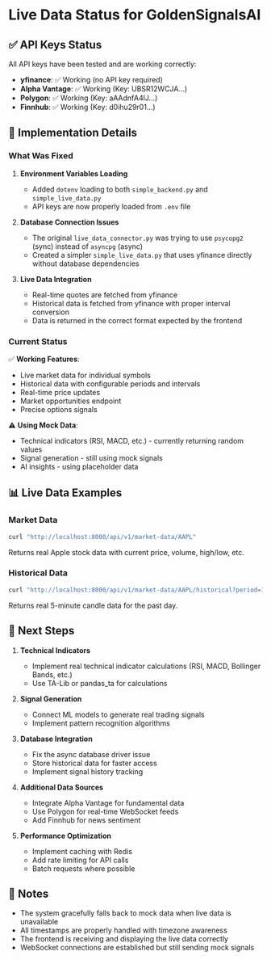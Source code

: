 # Live Data Status for GoldenSignalsAI

## ✅ API Keys Status

All API keys have been tested and are working correctly:

- **yfinance**: ✅ Working (no API key required)
- **Alpha Vantage**: ✅ Working (Key: UBSR12WCJA...)
- **Polygon**: ✅ Working (Key: aAAdnfA4lJ...)
- **Finnhub**: ✅ Working (Key: d0ihu29r01...)

## 🔧 Implementation Details

### What Was Fixed

1. **Environment Variables Loading**
   - Added `dotenv` loading to both `simple_backend.py` and `simple_live_data.py`
   - API keys are now properly loaded from `.env` file

2. **Database Connection Issues**
   - The original `live_data_connector.py` was trying to use `psycopg2` (sync) instead of `asyncpg` (async)
   - Created a simpler `simple_live_data.py` that uses yfinance directly without database dependencies

3. **Live Data Integration**
   - Real-time quotes are fetched from yfinance
   - Historical data is fetched from yfinance with proper interval conversion
   - Data is returned in the correct format expected by the frontend

### Current Status

✅ **Working Features**:
- Live market data for individual symbols
- Historical data with configurable periods and intervals
- Real-time price updates
- Market opportunities endpoint
- Precise options signals

⚠️ **Using Mock Data**:
- Technical indicators (RSI, MACD, etc.) - currently returning random values
- Signal generation - still using mock signals
- AI insights - using placeholder data

## 📊 Live Data Examples

### Market Data
```bash
curl "http://localhost:8000/api/v1/market-data/AAPL"
```
Returns real Apple stock data with current price, volume, high/low, etc.

### Historical Data
```bash
curl "http://localhost:8000/api/v1/market-data/AAPL/historical?period=1d&interval=5m"
```
Returns real 5-minute candle data for the past day.

## 🚀 Next Steps

1. **Technical Indicators**
   - Implement real technical indicator calculations (RSI, MACD, Bollinger Bands, etc.)
   - Use TA-Lib or pandas_ta for calculations

2. **Signal Generation**
   - Connect ML models to generate real trading signals
   - Implement pattern recognition algorithms

3. **Database Integration**
   - Fix the async database driver issue
   - Store historical data for faster access
   - Implement signal history tracking

4. **Additional Data Sources**
   - Integrate Alpha Vantage for fundamental data
   - Use Polygon for real-time WebSocket feeds
   - Add Finnhub for news sentiment

5. **Performance Optimization**
   - Implement caching with Redis
   - Add rate limiting for API calls
   - Batch requests where possible

## 📝 Notes

- The system gracefully falls back to mock data when live data is unavailable
- All timestamps are properly handled with timezone awareness
- The frontend is receiving and displaying the live data correctly
- WebSocket connections are established but still sending mock signals 